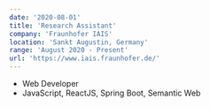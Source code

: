 ```yaml
---
date: '2020-08-01'
title: 'Research Assistant'
company: 'Fraunhofer IAIS'
location: 'Sankt Augustin, Germany'
range: 'August 2020 - Present'
url: 'https://www.iais.fraunhofer.de/'
---
```


- Web Developer
- JavaScript, ReactJS, Spring Boot, Semantic Web